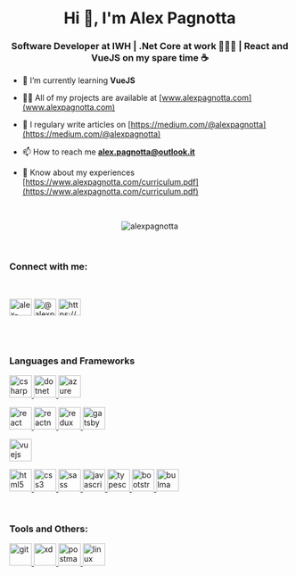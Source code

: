<h1 align="center">Hi 👋, I'm Alex Pagnotta</h1>
<h3 align="center">Software Developer at IWH | .Net Core at work 👨🏻‍💻 | React and VueJS on my spare time ☕️ </h3>


- 🌱 I’m currently learning **VueJS**

- 👨‍💻 All of my projects are available at [www.alexpagnotta.com](www.alexpagnotta.com)

- 📝 I regulary write articles on [https://medium.com/@alexpagnotta](https://medium.com/@alexpagnotta)

- 📫 How to reach me **alex.pagnotta@outlook.it**

- 📄 Know about my experiences [https://www.alexpagnotta.com/curriculum.pdf](https://www.alexpagnotta.com/curriculum.pdf)

<br>

<p align="center"> <img src="https://komarev.com/ghpvc/?username=alexpagnotta&label=Profile%20views&color=f4a4c0&style=flat" alt="alexpagnotta" /> </p>

<br>

<h3 align="left">Connect with me:</h3>

<br>

<p align="left">

<!-- Social Links -->
<a href="https://linkedin.com/in/alex-pagnotta" target="blank"><img align="center" src="https://cdn.jsdelivr.net/npm/simple-icons@3.0.1/icons/linkedin.svg" alt="alex-pagnotta" height="30" width="40" /></a>
<a href="https://medium.com/@alexpagnotta" target="blank"><img align="center" src="https://cdn.jsdelivr.net/npm/simple-icons@3.0.1/icons/medium.svg" alt="@alexpagnotta" height="30" width="40" /></a>
<a href="https://www.behance.net/https://www.behance.net/alexpagnotta" target="blank"><img align="center" src="https://cdn.jsdelivr.net/npm/simple-icons@3.0.1/icons/behance.svg" alt="https://www.behance.net/alexpagnotta" height="30" width="40" /></a>

</p>

<br><br>

<!-- Languages and Frameworks -->

<h3 align="left">Languages and Frameworks</h3>
<p align="left">


<!-- C#, .Net and Azure -->

<a href="https://www.w3schools.com/cs/" target="_blank"> <img src="https://devicons.github.io/devicon/devicon.git/icons/csharp/csharp-original.svg" alt="csharp" width="40" height="40"/> </a>
<a href="https://dotnet.microsoft.com/" target="_blank"> <img src="https://devicons.github.io/devicon/devicon.git/icons/dot-net/dot-net-original-wordmark.svg" alt="dotnet" width="40" height="40"/> </a> 
<a href="https://azure.microsoft.com/en-in/" target="_blank"> <img src="https://www.vectorlogo.zone/logos/microsoft_azure/microsoft_azure-icon.svg" alt="azure" width="40" height="40"/></a>

<!-- React and Gatsby -->

<a href="https://reactjs.org/" target="_blank"> <img src="https://devicons.github.io/devicon/devicon.git/icons/react/react-original-wordmark.svg" alt="react" width="40" height="40"/> </a>
<a href="https://reactnative.dev/" target="_blank"> <img src="https://reactnative.dev/img/header_logo.svg" alt="reactnative" width="40" height="40"/> </a>
<a href="https://redux.js.org" target="_blank"> <img src="https://devicons.github.io/devicon/devicon.git/icons/redux/redux-original.svg" alt="redux" width="40" height="40"/> </a> 
<a href="https://www.gatsbyjs.com/" target="_blank"> <img src="https://www.vectorlogo.zone/logos/gatsbyjs/gatsbyjs-icon.svg" alt="gatsby" width="40" height="40"/> </a>

<!-- Vue -->

<a href="https://vuejs.org/" target="_blank"> <img src="https://devicons.github.io/devicon/devicon.git/icons/vuejs/vuejs-original-wordmark.svg" alt="vuejs" width="40" height="40"/> </a> 
  
<!-- Bootstrap CSS and JS -->

<a href="https://www.w3.org/html/" target="_blank"> <img src="https://devicons.github.io/devicon/devicon.git/icons/html5/html5-original-wordmark.svg" alt="html5" width="40" height="40"/> </a> 
<a href="https://www.w3schools.com/css/" target="_blank"> <img src="https://devicons.github.io/devicon/devicon.git/icons/css3/css3-original-wordmark.svg" alt="css3" width="40" height="40"/> </a> 
<a href="https://sass-lang.com" target="_blank"> <img src="https://devicons.github.io/devicon/devicon.git/icons/sass/sass-original.svg" alt="sass" width="40" height="40"/> </a> 
<a href="https://developer.mozilla.org/en-US/docs/Web/JavaScript" target="_blank"> <img src="https://devicons.github.io/devicon/devicon.git/icons/javascript/javascript-original.svg" alt="javascript" width="40" height="40"/> </a> 
<a href="https://www.typescriptlang.org/" target="_blank"> <img src="https://devicons.github.io/devicon/devicon.git/icons/typescript/typescript-original.svg" alt="typescript" width="40" height="40"/> </a> 
<a href="https://getbootstrap.com" target="_blank"> <img src="https://devicons.github.io/devicon/devicon.git/icons/bootstrap/bootstrap-plain.svg" alt="bootstrap" width="40" height="40"/> </a> 
<a href="https://bulma.io/" target="_blank"> <img src="https://raw.githubusercontent.com/gilbarbara/logos/804dc257b59e144eaca5bc6ffd16949752c6f789/logos/bulma.svg" alt="bulma" width="40" height="40"/></a>

<p>
  
<br>

<!-- Tools and Others: -->

<h3 align="left">Tools and Others:</h3>
<p align="left">
    <a href="https://git-scm.com/" target="_blank"> <img src="https://www.vectorlogo.zone/logos/git-scm/git-scm-icon.svg" alt="git" width="40" height="40"/> </a>
    <a href="https://www.adobe.com/products/xd.html" target="_blank"> <img src="https://cdn.worldvectorlogo.com/logos/adobe-xd.svg" alt="xd" width="40" height="40"/> </a>
    <a href="https://postman.com" target="_blank"> <img src="https://www.vectorlogo.zone/logos/getpostman/getpostman-icon.svg" alt="postman" width="40" height="40"/> </a> 
    <a href="https://www.linux.org/" target="_blank"> <img src="https://devicons.github.io/devicon/devicon.git/icons/linux/linux-original.svg" alt="linux" width="40" height="40"/> </a> 
<p>
  
</p>
